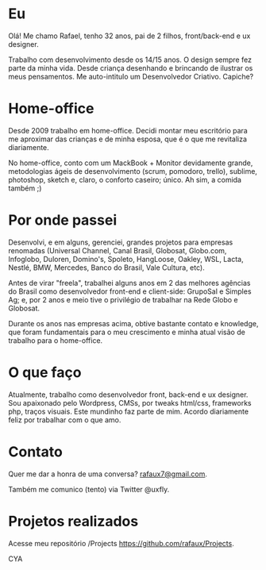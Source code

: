 # Eu

Olá! Me chamo Rafael, tenho 32 anos, pai de 2 filhos, front/back-end e ux designer.

Trabalho com desenvolvimento desde os 14/15 anos. O design sempre fez parte da minha vida. Desde criança desenhando e brincando de ilustrar os meus pensamentos. Me auto-intitulo um Desenvolvedor Criativo. Capiche?

# Home-office

Desde 2009 trabalho em home-office. Decidi montar meu escritório para me aproximar das crianças e de minha esposa, que é o que me revitaliza diariamente.

No home-office, conto com um MackBook + Monitor devidamente grande, metodologias ágeis de desenvolvimento (scrum, pomodoro, trello), sublime, photoshop, sketch e, claro, o conforto caseiro; único. Ah sim, a comida também ;)

# Por onde passei

Desenvolvi, e em alguns, gerenciei, grandes projetos para empresas renomadas (Universal Channel, Canal Brasil, Globosat, Globo.com, Infoglobo, Duloren, Domino's, Spoleto, HangLoose, Oakley, WSL, Lacta, Nestlé, BMW, Mercedes, Banco do Brasil, Vale Cultura, etc).

Antes de virar "freela", trabalhei alguns anos em 2 das melhores agências do Brasil como desenvolvedor front-end e client-side: GrupoSal e Simples Ag; e, por 2 anos e meio tive o privilégio de trabalhar na Rede Globo e Globosat.

Durante os anos nas empresas acima, obtive bastante contato e knowledge, que foram fundamentais para o meu crescimento e minha atual visão de trabalho para o home-office.

# O que faço

Atualmente, trabalho como desenvolvedor front, back-end e ux designer. Sou apaixonado pelo Wordpress, CMSs, por tweaks html/css, frameworks php, traços visuais. Este mundinho faz parte de mim. Acordo diariamente feliz por trabalhar com o que amo.

# Contato

Quer me dar a honra de uma conversa? rafaux7@gmail.com.

Também me comunico (tento) via Twitter @uxfly.

# Projetos realizados

Acesse meu repositório /Projects https://github.com/rafaux/Projects.

CYA
